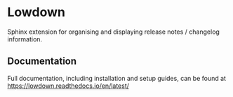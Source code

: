 # Lowdown

Sphinx extension for organising and displaying release notes / changelog
information.

## Documentation

Full documentation, including installation and setup guides, can be
found at https://lowdown.readthedocs.io/en/latest/
